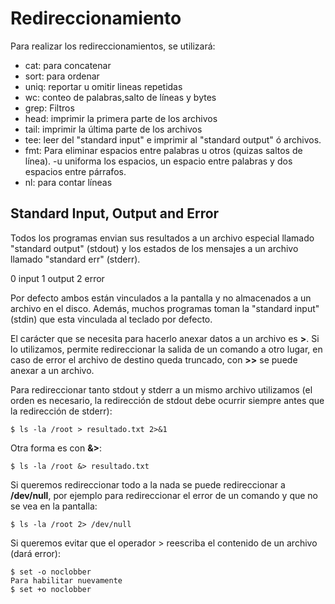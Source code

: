 # Redireccionamiento

Para realizar los redireccionamientos, se utilizará:

* cat: para concatenar
* sort: para ordenar
* uniq: reportar u omitir lineas repetidas
* wc: conteo de palabras,salto de líneas y bytes
* grep: Filtros
* head: imprimir la primera parte de los archivos
* tail: imprimir la última parte de los archivos
* tee: leer del "standard input" e imprimir al "standard output" ó archivos.
* fmt: Para eliminar espacios entre palabras u otros (quizas saltos de línea). -u uniforma los espacios, un espacio entre palabras y dos espacios entre párrafos.
* nl: para contar líneas

## Standard Input, Output and Error

Todos los programas envian sus resultados a un archivo especial llamado "standard output" (stdout) y los estados de los mensajes a un archivo llamado "standard err" (stderr).

0 input
1 output
2 error

Por defecto ambos están vinculados a la pantalla y no almacenados a un archivo en el disco. Además, muchos programas toman la "standard input" (stdin) que esta vinculada al teclado por defecto.

El carácter que se necesita para hacerlo anexar datos a un archivo es **>**. Si lo utilizamos, permite redireccionar la salida de un comando a otro lugar, en caso de error el archivo de destino queda truncado, con **>>** se puede anexar a un archivo.

Para redireccionar tanto stdout y stderr a un mismo archivo utilizamos (el orden es necesario, la redirección de stdout debe ocurrir siempre antes que la redirección de stderr):

```
$ ls -la /root > resultado.txt 2>&1
```

Otra forma es con **&>**:

```
$ ls -la /root &> resultado.txt
```

Si queremos redireccionar todo a la nada se puede redireccionar a **/dev/null**, por ejemplo para redireccionar el error de un comando y que no se vea en la pantalla:

```
$ ls -la /root 2> /dev/null
```

Si queremos evitar que el operador > reescriba el contenido de un archivo (dará error):

```
$ set -o noclobber
Para habilitar nuevamente
$ set +o noclobber
```


